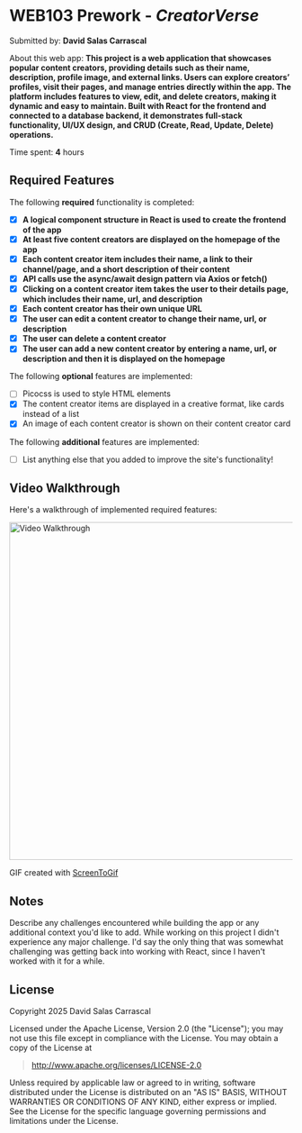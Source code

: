 # WEB103 Prework - *CreatorVerse*

Submitted by: **David Salas Carrascal**

About this web app: **This project is a web application that showcases popular content creators, providing details such as their name, description, profile image, and external links. Users can explore creators’ profiles, visit their pages, and manage entries directly within the app. The platform includes features to view, edit, and delete creators, making it dynamic and easy to maintain. Built with React for the frontend and connected to a database backend, it demonstrates full-stack functionality, UI/UX design, and CRUD (Create, Read, Update, Delete) operations.**

Time spent: **4** hours

## Required Features

The following **required** functionality is completed:

- [x] **A logical component structure in React is used to create the frontend of the app**
- [x] **At least five content creators are displayed on the homepage of the app**
- [x] **Each content creator item includes their name, a link to their channel/page, and a short description of their content**
- [x] **API calls use the async/await design pattern via Axios or fetch()**
- [x] **Clicking on a content creator item takes the user to their details page, which includes their name, url, and description**
- [x] **Each content creator has their own unique URL**
- [x] **The user can edit a content creator to change their name, url, or description**
- [x] **The user can delete a content creator**
- [x] **The user can add a new content creator by entering a name, url, or description and then it is displayed on the homepage**

The following **optional** features are implemented:

- [ ] Picocss is used to style HTML elements
- [x] The content creator items are displayed in a creative format, like cards instead of a list
- [x] An image of each content creator is shown on their content creator card

The following **additional** features are implemented:

* [ ] List anything else that you added to improve the site's functionality!

## Video Walkthrough

Here's a walkthrough of implemented required features:

<img src="https://i.imgur.com/zjbfEoL.gif" alt="Video Walkthrough" width="600"/>


GIF created with [ScreenToGif](https://www.screentogif.com/)


## Notes

Describe any challenges encountered while building the app or any additional context you'd like to add. While working on this project I didn't experience any major challenge. I'd say the only thing that was somewhat challenging was getting back into working with React, since I haven't worked with it for a while.

## License

Copyright 2025 David Salas Carrascal

Licensed under the Apache License, Version 2.0 (the "License"); you may not use this file except in compliance with the License. You may obtain a copy of the License at

> http://www.apache.org/licenses/LICENSE-2.0

Unless required by applicable law or agreed to in writing, software distributed under the License is distributed on an "AS IS" BASIS, WITHOUT WARRANTIES OR CONDITIONS OF ANY KIND, either express or implied. See the License for the specific language governing permissions and limitations under the License.